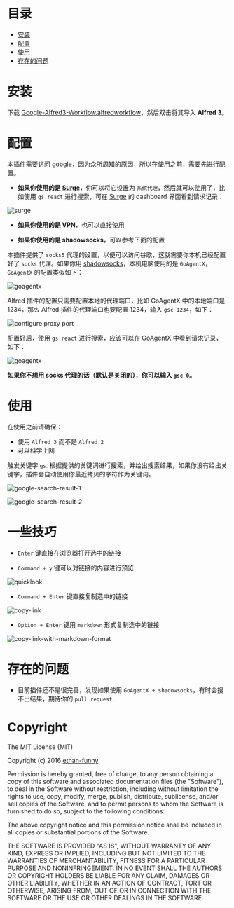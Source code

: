 目录
===

* [安装](#安装)
* [配置](#配置)
* [使用](#使用)
* [存在的问题](#存在的问题)


# 安装

下载 [Google-Alfred3-Workflow.alfredworkflow](https://github.com/ethan-funny/Google-Alfred3-Workflow/raw/master/Google-Alfred3-Workflow.alfredworkflow)，然后双击将其导入 **Alfred 3**。

# 配置

本插件需要访问 google，因为众所周知的原因，所以在使用之前，需要先进行配置。

- **如果你使用的是 [Surge](http://nssurge.com/)**，你可以将它设置为 `系统代理`，然后就可以使用了，比如使用 `gs react` 进行搜索，可在 [Surge](http://nssurge.com/) 的 dashboard 界面看到请求记录：

![surge](http://i.imgur.com/aPPeWq1.png)

- **如果你使用的是 VPN**，也可以直接使用

- **如果你使用的是 shadowsocks**，可以参考下面的配置

本插件提供了 `socks5` 代理的设置，以便可以访问谷歌，这就需要你本机已经配置好了 `socks` 代理。如果你用 [shadowsocks](https://shadowsocks.com/)，本机电脑使用的是 `GoAgentX`，`GoAgentX` 的配置类似如下：

![goagentx](http://7xiht5.com1.z0.glb.clouddn.com/goagentx.png-ab)

Alfred 插件的配置只需要配置本地的代理端口，比如 GoAgentX 中的本地端口是 1234，那么 Alfred 插件的代理端口也要配置 1234，输入 `gsc 1234`，如下：

![configure proxy port](https://raw.github.com/ethan-funny/Google-Alfred3-Workflow/master/screenshots/config-proxy-port.png)

配置好后，使用 `gs react` 进行搜索，应该可以在 GoAgentX 中看到请求记录，如下：

![goagentx](http://i.imgur.com/qmSXmOb.png)

**如果你不想用 socks 代理的话（默认是关闭的），你可以输入 `gsc 0`。**

# 使用

在使用之前请确保：

- 使用 `Alfred 3` 而不是 `Alfred 2`
- 可以科学上网

触发关键字 `gs`: 根据提供的关键词进行搜索，并给出搜索结果，如果你没有给出关键字，插件会自动使用你最近拷贝的字符作为关键词。

![google-search-result-1](https://raw.github.com/ethan-funny/Google-Alfred3-Workflow/master/screenshots/google-search-1.png)

![google-search-result-2](https://raw.github.com/ethan-funny/Google-Alfred3-Workflow/master/screenshots/google-search-2.png)

# 一些技巧

- `Enter` 键直接在浏览器打开选中的链接

- `Command + y` 键可以对链接的内容进行预览

![quicklook](https://raw.github.com/ethan-funny/Google-Alfred3-Workflow/master/screenshots/quicklook.png)

- `Command + Enter` 键直接复制选中的链接

![copy-link](https://raw.github.com/ethan-funny/Google-Alfred3-Workflow/master/screenshots/copy-link.png)

- `Option + Enter` 键用 `markdown` 形式复制选中的链接

![copy-link-with-markdown-format](https://raw.github.com/ethan-funny/Google-Alfred3-Workflow/master/screenshots/copy-link-with-markdown-format.png)


# 存在的问题

- 目前插件还不是很完善，发现如果使用 `GoAgentX + shadowsocks`，有时会搜不出结果，期待你的 `pull request`.


# Copyright

The MIT License (MIT)

Copyright (c) 2016 [ethan-funny](https://github.com/ethan-funny)

Permission is hereby granted, free of charge, to any person obtaining a copy of this software and associated documentation files (the "Software"), to deal in the Software without restriction, including without limitation the rights to use, copy, modify, merge, publish, distribute, sublicense, and/or sell copies of the Software, and to permit persons to whom the Software is furnished to do so, subject to the following conditions:

The above copyright notice and this permission notice shall be included in all copies or substantial portions of the Software.

THE SOFTWARE IS PROVIDED "AS IS", WITHOUT WARRANTY OF ANY KIND, EXPRESS OR IMPLIED, INCLUDING BUT NOT LIMITED TO THE WARRANTIES OF MERCHANTABILITY, FITNESS FOR A PARTICULAR PURPOSE AND NONINFRINGEMENT. IN NO EVENT SHALL THE AUTHORS OR COPYRIGHT HOLDERS BE LIABLE FOR ANY CLAIM, DAMAGES OR OTHER LIABILITY, WHETHER IN AN ACTION OF CONTRACT, TORT OR OTHERWISE, ARISING FROM, OUT OF OR IN CONNECTION WITH THE SOFTWARE OR THE USE OR OTHER DEALINGS IN THE SOFTWARE.


